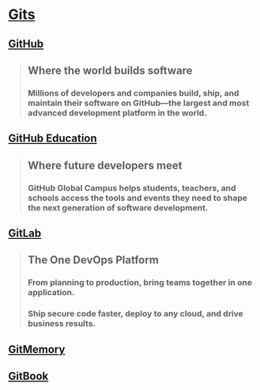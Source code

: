# [Gits](https://github.com/Anlominus/Gits)

## [GitHub](https://github.com/)
> ## Where the world builds software
> ### Millions of developers and companies build, ship, and maintain their software on GitHub—the largest and most advanced development platform in the world.

## [GitHub Education](https://education.github.com/) 
> ## Where future developers meet
> ### GitHub Global Campus helps students, teachers, and schools access the tools and events they need to shape the next generation of software development.

## [GitLab](https://gitlab.com/) 
> ## The One DevOps Platform
> ### From planning to production, bring teams together in one application. 
> ### Ship secure code faster, deploy to any cloud, and drive business results.

## [GitMemory](https://gitmemory.cn/@Anlominus)

## [GitBook](https://app.gitbook.com/home)

